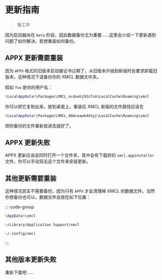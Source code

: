 # 更新指南

> 施工中

因为启动器尚在 `beta` 阶段，因此数据备份尤为重要……这里会介绍一下更新遇到问题了如何解决，若想重装如何备份。

## APPX 更新需要重装

因为 `APPX` 格式的旧版本启动器证书过期了，从旧版本升级到新版时会要求卸载旧版本。这种情况下请备份你的 XMCL 数据文件夹。

假如 `foo` 是你的用户名：

```cmd [Windows (APPX)]
%LocalAppData%\Packages\XMCL_ncdvebj03zfcm\LocalCache\Roaming\xmcl
```

你可以把它复制出来，放到桌面上。重装后 XMCL 新版的文件路径应该在

```cmd [Windows (APPX)]
%LocalAppData%\Packages\XMCL_68mcaawk44tpj\LocalCache\Roaming\xmcl
```

把你备份的文件重新放进去就好了。

## APPX 更新失败

APPX 更新应该会同时打开一个文件夹，其中会有下载好的 `xmcl.appinstaller` 文件。你可以手动双击这个文件来安装更新。

## 其他更新需要重装

这种情况其实不需要备份，因为只有 `APPX` 才会清理掉 XMCL 的数据文件。当然你想备份也可以，数据文件会放在如下位置：

::: code-group
```cmd [Windows]
%AppData%\xmcl
```
```sh [macOS]
~/Library/Application Support/xmcl
```
```sh [Linux]
~/.config/xmcl
```
:::

## 其他版本更新失败

重新下载吧……

